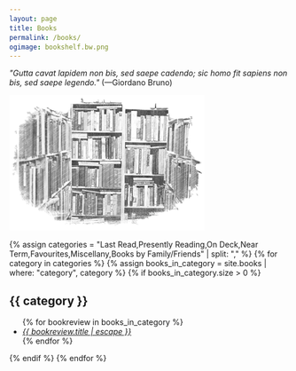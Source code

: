 ```yaml
---
layout: page
title: Books
permalink: /books/
ogimage: bookshelf.bw.png
---
```

<p><i>"Gutta cavat lapidem non bis, sed saepe cadendo; sic homo fit sapiens non bis, sed saepe legendo."</i> (—Giordano Bruno)</p>
<p><img src="/assets/og/bookshelf.bw.png" alt="bookshelf" width="70%" height="70%"></p>
{% assign categories = "Last Read,Presently Reading,On Deck,Near Term,Favourites,Miscellany,Books by Family/Friends" | split: "," %}
{% for category in categories %}
  {% assign books_in_category = site.books | where: "category", category %}
  {% if books_in_category.size > 0 %}
<h2>{{ category }}</h2>
<ul class="more-space">
    {% for bookreview in books_in_category %}
  <li><i><a class="bookreview-link" href="{{ bookreview.url | relative_url }}">{{ bookreview.title | escape }}</a></i></li>
    {% endfor %}
</ul>
  {% endif %}
{% endfor %}